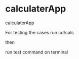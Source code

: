 # calculaterApp
 calculaterApp


For testing the cases 
run cd/calc


then 


run test command on terminal
